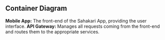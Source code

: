 ## Container Diagram

**Mobile App:** The front-end of the Sahakari App, providing the user interface.
**API Gateway:** Manages all requests coming from the front-end and routes them to the appropriate services.


